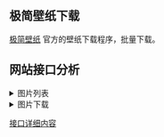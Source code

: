 ## 极简壁纸下载

[极简壁纸](https://bz.zzzmh.cn/) 官方的壁纸下载程序，批量下载。
## 网站接口分析

<details>
    <summary>图片列表</summary>
Post https://api.zzzmh.cn/bz/getJsonByType
</details>

<details>
    <summary>图片下载</summary>
Get https://w.wallhaven.cc/full/5w/wallhaven-5wkvz8.png 1920 × 1382   
 
Get https://w.wallhaven.cc/full/39/wallhaven-392zpd.jpg  
</details>

[接口详细内容](./analyze.md)